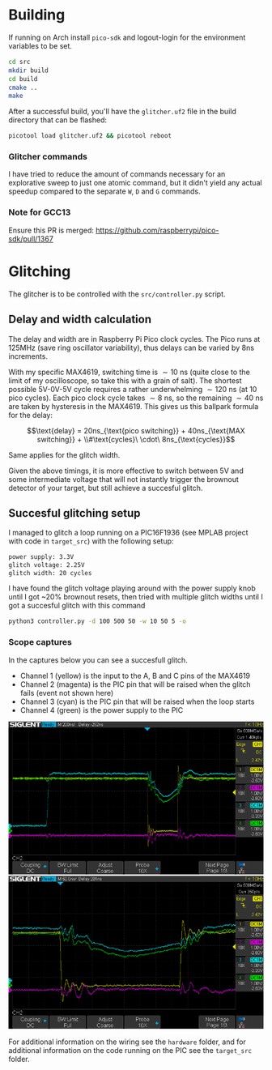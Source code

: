 
# Building
If running on Arch install `pico-sdk` and logout-login for the environment
variables to be set.

```bash
cd src
mkdir build
cd build
cmake ..
make
```

After a successful build, you'll have the `glitcher.uf2` file in the build
directory that can be flashed:
```bash
picotool load glitcher.uf2 && picotool reboot
```

### Glitcher commands
I have tried to reduce the amount of commands necessary for an explorative
sweep to just one atomic command, but it didn't yield any actual speedup
compared to the separate `W`, `D` and `G` commands.

### Note for GCC13
Ensure this PR is merged: https://github.com/raspberrypi/pico-sdk/pull/1367

# Glitching
The glitcher is to be controlled with the `src/controller.py` script.

## Delay and width calculation
The delay and width are in Raspberry Pi Pico clock cycles. The Pico runs at
125MHz (save ring oscillator variability), thus delays can be varied by 8ns
increments.

With my specific MAX4619, switching time is ${\sim}10\ \text{ns}$ (quite close
to the limit of my oscilloscope, so take this with a grain of salt). The
shortest possible 5V-0V-5V cycle requires a rather underwhelming
${\sim}120\ \text{ns}$ (at 10 pico cycles). Each pico clock cycle takes
${\sim}8\ \text{ns}$, so the remaining ${\sim}40\ \text{ns}$ are taken by
hysteresis in the MAX4619. This gives us this ballpark formula for the delay:

$$\text{delay} = 20ns_{\text{pico switching}} + 40ns_{\text{MAX switching}} + \\#\text{cycles}\ \cdot\ 8ns_{\text{cycles}}$$

Same applies for the glitch width.

Given the above timings, it is more effective to switch between 5V and some
intermediate voltage that will not instantly trigger the brownout detector of
your target, but still achieve a succesful glitch.

## Succesful glitching setup
I managed to glitch a loop running on a PIC16F1936 (see MPLAB project with code
in `target_src`) with the following setup:
```
power supply: 3.3V
glitch voltage: 2.25V
glitch width: 20 cycles
```

I have found the glitch voltage playing around with the power supply knob until
I got ~20% brownout resets, then tried with multiple glitch widths until I got
a succesful glitch with this command

```bash
python3 controller.py -d 100 500 50 -w 10 50 5 -o
```

### Scope captures
In the captures below you can see a succesfull glitch.
- Channel 1 (yellow) is the input to the A, B and C pins of the MAX4619
- Channel 2 (magenta) is the PIC pin that will be raised when the glitch fails
(event not shown here)
- Channel 3 (cyan) is the PIC pin that will be raised when the loop starts
- Channel 4 (green) is the power supply to the PIC

![Succesful glitch](img/glitch_success.png)
![Successful glitch zoomed](img/glitch_success_closeup.png)

For additional information on the wiring see the `hardware` folder, and for
additional information on the code running on the PIC see the `target_src`
folder.
